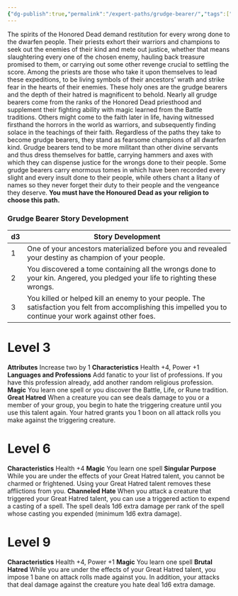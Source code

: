 ```yaml
---
{"dg-publish":true,"permalink":"/expert-paths/grudge-bearer/","tags":["Magic"]}
---
```


The spirits of the Honored Dead demand restitution for every wrong done to the dwarfen people. Their priests exhort their warriors and champions to seek out the enemies of their kind and mete out justice, whether that means slaughtering every one of the chosen enemy, hauling back treasure promised to them, or carrying out some other revenge crucial to settling the score. Among the priests are those who take it upon themselves to lead these expeditions, to be living symbols of their ancestors’ wrath and strike fear in the hearts of their enemies. These holy ones are the grudge bearers and the depth of their hatred is magnificent to behold.
Nearly all grudge bearers come from the ranks of the Honored Dead priesthood and supplement their fighting ability with magic learned from the Battle traditions. Others might come to the faith later in life, having witnessed firsthand the horrors in the world as warriors, and subsequently finding solace in the teachings of their faith. Regardless of the paths they take to become grudge bearers, they stand as fearsome champions of all dwarfen kind.
Grudge bearers tend to be more militant than other divine servants and thus dress themselves for battle, carrying hammers and axes with which they can dispense justice for the wrongs done to their people. Some grudge bearers carry enormous tomes in which have been recorded every slight and every insult done to their people, while others chant a litany of names so they never forget their duty to their people and the vengeance they deserve.
**You must have the Honoured Dead as your religion to choose this path.**
### Grudge Bearer Story Development

| d3  | Story Development                                                                                                                                           |
| --- | ----------------------------------------------------------------------------------------------------------------------------------------------------------- |
| 1   | One of your ancestors materialized before you and revealed your destiny as champion of your people.                                                         |
| 2   | You discovered a tome containing all the wrongs done to your kin. Angered, you pledged your life to righting these wrongs.                                  |
| 3   | You killed or helped kill an enemy to your people. The satisfaction you felt from accomplishing this impelled you to continue your work against other foes. |
# Level 3
**Attributes** Increase two by 1
**Characteristics** Health +4, Power +1
**Languages and Professions** Add fanatic to your list of professions. If you have this profession already, add another random religious profession.
**Magic** You learn one spell or you discover the Battle, Life, or Rune tradition.
**Great Hatred** When a creature you can see deals damage to you or a member of your group, you begin to hate the triggering creature until you use this talent again. Your hatred grants you 1 boon on all attack rolls you make against the triggering creature.
# Level 6
**Characteristics** Health +4
**Magic** You learn one spell
**Singular Purpose** While you are under the effects of your Great Hatred talent, you cannot be charmed or frightened. Using your Great Hatred talent removes these afflictions from you.
**Channeled Hate** When you attack a creature that triggered your Great Hatred talent, you can use a triggered action to expend a casting of a spell. The spell deals 1d6 extra damage per rank of the spell whose casting you expended (minimum 1d6 extra damage).
# Level 9
**Characteristics** Health +4, Power +1
**Magic** You learn one spell
**Brutal Hatred** While you are under the effects of your Great Hatred talent, you impose 1 bane on attack rolls made against you. In addition, your attacks that deal damage against the creature you hate deal 1d6 extra damage.